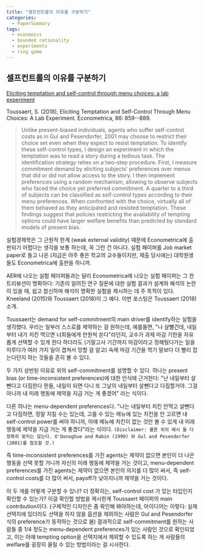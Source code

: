 ```yaml
---
title: "셀프컨트롤의 이유를 구분하기"
categories:
  - PaperSummary
tags:
  - economics
  - bounded rationality
  - experiments
  - ring game
---
```


## 셀프컨트롤의 이유를 구분하기

[Eliciting temptation and self-control through menu choices: a lab experiment](https://onlinelibrary.wiley.com/doi/abs/10.3982/ECTA14172)

Toussaert, S. (2018), Eliciting Temptation and Self-Control Through Menu Choices: A Lab Experiment. Econometrica, 86: 859--889.

> Unlike present-biased individuals, agents who suffer self-control costs as in Gul and Pesendorfer, 2001 may choose to restrict their choice set even when they expect to resist temptation. To identify these self-control types, I design an experiment in which the temptation was to read a story during a tedious task. The identification strategy relies on a two-step procedure. First, I measure commitment demand by eliciting subjects' preferences over menus that did or did not allow access to the story. I then implement preferences using a random mechanism, allowing to observe subjects who faced the choice yet preferred commitment. A quarter to a third of subjects can be classified as self-control types according to their menu preferences. When confronted with the choice, virtually all of them behaved as they anticipated and resisted temptation. These findings suggest that policies restricting the availability of tempting options could have larger welfare benefits than predicted by standard models of present bias.


실험경제학은 그 근원적 한계 (weak external validity) 때문에 Econometrica에 출판되기 어렵다는 생각을 보통 하는데, 꼭 그런 건 아니다. 실험 페이퍼를 Job market paper로 들고 나온 (지금은 아주 좋은 학교의 교수들이지만, 제출 당시에는) 대학원생들도 Econometrica에 출판을 하니까.

AER에 나오는 실험 페이퍼들과는 달리 Econometrica에 나오는 실험 페이퍼는 그 컨트리뷰션이 명확하다: 기존의 알려진 연구 질문에 대한 실험 결과가 설계와 해석의 논란이 있을 때, 쉽고 참신하며 해석이 명확한 실험을 제시하는 데 주 목적이 있다. Kneeland (2015)와 Toussaert (2018)이 그 예다. 이번 포스팅은 Toussaert (2018) 소개.

Toussaert는 demand for self-commitment의 main driver를 identify하는 실험을 생각했다. 우리는 일부러 스스로를 제약하는 걸 원하는데, 예를들면, "나 살뺄건데, 내일부터 내가 치킨 먹으면 너희들에게 만원씩 쏜다"라던지, 교수가 과제 마감 기한을 자유롭게 선택할 수 있게 한다 하더라도 (기말고사 기간까지 마감이라고 정해뒀다가는 일을 미루다가 여러 가지 일이 겹쳐서 망할 걸 알고) 숙제 마감 기간을 학기 말보다 더 빨리 잡는다던지 하는 것들을 흔히 볼 수 있다.

두 가지 상반된 이유로 위의 self-commitment를 설명할 수 있다. 하나는 present bias (or time-inconsistent preferences)에 대한 인식에 근거한다: "난 내일부터 살뺀다고 다짐한다 한들, 내일이 되면 다니 또 그날의 내일부터 살뺀다고 다짐할거야. 그걸 아니까 내 미래 행동에 제약을 지금 거는 게 좋겠어" 라는 식이다.

다른 하나는 menu-dependent preferences다. "나는 내일부터 치킨 안먹고 살뺀다고 다짐하면, 정말 지킬 수는 있는데, 고를 수 있는 메뉴에 있는 치킨을 안 고르면 내 self-control power를 써야 하니까, 아얘 메뉴에 치킨이 없는 것만 볼 수 있게 내 미래 행동에 제약을 지금 거는 게 좋겠다"라는 식이다. `(Disclaimer: 물론 위의 예시 둘 다 정확히 맞지는 않는다. O'Donoghue and Rabin (1999) 와 Gul and Pesendorfer (2001)를 참조할 것.)`

즉 time-inconsistent preferences를 가진 agents는 제약이 없으면 본인이 더 나은 행동을 선택 못할 거니까 자신의 미래 행동에 제약을 거는 것이고, menu-dependent preferences를 가진 agents는 제약이 없으면 본인의 의지를 더 많이 써서, 즉 self-control costs를 더 많이 써서, payoff가 낮아지니까 제약을 거는 것이다.

이 두 개를 어떻게 구분할 수 있나? 더 정확히는, self-control cost 가 있는 타입인지 확인할 수 있는가? 이걸 확인할 방법을 제시한게 Toussaert 페이퍼의 main contribution이다. (구체적인 디자인은 좀 확인해 봐야하는데, 아이디어는 이렇다: 실제 선택지에 있더라도 선택을 하지 않을 옵션을 제외하는 사람은 Gul and Pesendorfer 식의 preference가 동작하는 것으로 봄) 결과적으로 self-commitment를 원하는 사람들 중 1/4 정도는 menu-dependent preferences가 있는 사람인 것으로 확인되었고, 이는 아얘 tempting option을 선택지에서 제외할 수 있도록 하는 게 사람들의 welfare를 굉장히 올릴 수 있는 방법이라는 걸 시사한다.
